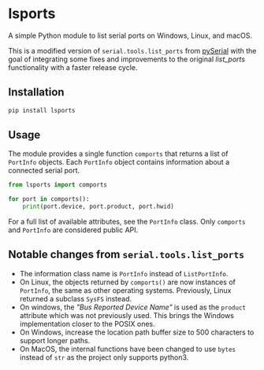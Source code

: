 # lsports

A simple Python module to list serial ports on Windows, Linux, and macOS.

This is a modified version of `serial.tools.list_ports` from
[pySerial](https://github.com/pyserial/pyserial) with the goal of integrating some fixes and
improvements to the original *list_ports* functionality with a faster release cycle.

## Installation

```bash
pip install lsports
```

## Usage

The module provides a single function `comports` that returns a list of `PortInfo` objects.
Each `PortInfo` object contains information about a connected serial port.
```python
from lsports import comports

for port in comports():
    print(port.device, port.product, port.hwid)
```
For a full list of available attributes, see the `PortInfo` class. Only `comports` and `PortInfo`
are considered public API.

## Notable changes from `serial.tools.list_ports`

* The information class name is `PortInfo` instead of `ListPortInfo`.
* On Linux, the objects returned by `comports()` are now instances of `PortInfo`, the same as
  other operating systems. Previously, Linux returned a subclass `SysFS` instead.
* On windows, the *"Bus Reported Device Name"* is used as the `product` attribute which was not
  previously used. This brings the Windows implementation closer to the POSIX ones.
* On Windows, increase the location path buffer size to 500 characters to support longer paths.
* On MacOS, the internal functions have been changed to use `bytes` instead of `str` as the
  project only supports python3.
